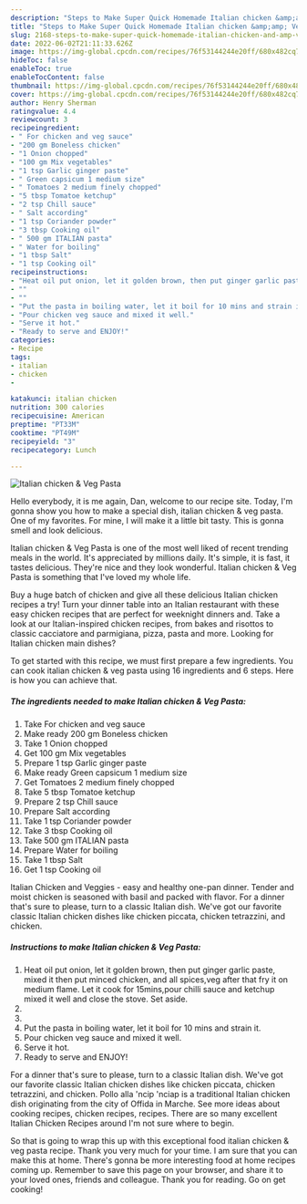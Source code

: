 ```yaml
---
description: "Steps to Make Super Quick Homemade Italian chicken &amp;amp; Veg Pasta"
title: "Steps to Make Super Quick Homemade Italian chicken &amp;amp; Veg Pasta"
slug: 2168-steps-to-make-super-quick-homemade-italian-chicken-and-amp-veg-pasta
date: 2022-06-02T21:11:33.626Z
image: https://img-global.cpcdn.com/recipes/76f53144244e20ff/680x482cq70/italian-chicken-veg-pasta-recipe-main-photo.jpg
hideToc: false
enableToc: true
enableTocContent: false
thumbnail: https://img-global.cpcdn.com/recipes/76f53144244e20ff/680x482cq70/italian-chicken-veg-pasta-recipe-main-photo.jpg
cover: https://img-global.cpcdn.com/recipes/76f53144244e20ff/680x482cq70/italian-chicken-veg-pasta-recipe-main-photo.jpg
author: Henry Sherman
ratingvalue: 4.4
reviewcount: 3
recipeingredient:
- " For chicken and veg sauce"
- "200 gm Boneless chicken"
- "1 Onion chopped"
- "100 gm Mix vegetables"
- "1 tsp Garlic ginger paste"
- " Green capsicum 1 medium size"
- " Tomatoes 2 medium finely chopped"
- "5 tbsp Tomatoe ketchup"
- "2 tsp Chill sauce"
- " Salt according"
- "1 tsp Coriander powder"
- "3 tbsp Cooking oil"
- " 500 gm ITALIAN pasta"
- " Water for boiling"
- "1 tbsp Salt"
- "1 tsp Cooking oil"
recipeinstructions:
- "Heat oil put onion, let it golden brown, then put ginger garlic paste, mixed it then put minced chicken, and all spices,veg after that fry it on medium flame. Let it cook for 15mins,pour chilli sauce and ketchup mixed it well and close the stove. Set aside."
- ""
- ""
- "Put the pasta in boiling water, let it boil for 10 mins and strain it."
- "Pour chicken veg sauce and mixed it well."
- "Serve it hot."
- "Ready to serve and ENJOY!"
categories:
- Recipe
tags:
- italian
- chicken
- 

katakunci: italian chicken  
nutrition: 300 calories
recipecuisine: American
preptime: "PT33M"
cooktime: "PT49M"
recipeyield: "3"
recipecategory: Lunch

---
```



![Italian chicken &amp; Veg Pasta](https://img-global.cpcdn.com/recipes/76f53144244e20ff/680x482cq70/italian-chicken-veg-pasta-recipe-main-photo.jpg)

Hello everybody, it is me again, Dan, welcome to our recipe site. Today, I'm gonna show you how to make a special dish, italian chicken &amp; veg pasta. One of my favorites. For mine, I will make it a little bit tasty. This is gonna smell and look delicious.

Italian chicken &amp; Veg Pasta is one of the most well liked of recent trending meals in the world. It's appreciated by millions daily. It's simple, it is fast, it tastes delicious. They're nice and they look wonderful. Italian chicken &amp; Veg Pasta is something that I've loved my whole life.

Buy a huge batch of chicken and give all these delicious Italian chicken recipes a try! Turn your dinner table into an Italian restaurant with these easy chicken recipes that are perfect for weeknight dinners and. Take a look at our Italian-inspired chicken recipes, from bakes and risottos to classic cacciatore and parmigiana, pizza, pasta and more. Looking for Italian chicken main dishes?


To get started with this recipe, we must first prepare a few ingredients. You can cook italian chicken &amp; veg pasta using 16 ingredients and 6 steps. Here is how you can achieve that.

<!--inarticleads1-->

##### The ingredients needed to make Italian chicken &amp; Veg Pasta:

1. Take  For chicken and veg sauce
1. Make ready 200 gm Boneless chicken
1. Take 1 Onion chopped
1. Get 100 gm Mix vegetables
1. Prepare 1 tsp Garlic ginger paste
1. Make ready  Green capsicum 1 medium size
1. Get  Tomatoes 2 medium finely chopped
1. Take 5 tbsp Tomatoe ketchup
1. Prepare 2 tsp Chill sauce
1. Prepare  Salt according
1. Take 1 tsp Coriander powder
1. Take 3 tbsp Cooking oil
1. Take  500 gm ITALIAN pasta
1. Prepare  Water for boiling
1. Take 1 tbsp Salt
1. Get 1 tsp Cooking oil


Italian Chicken and Veggies - easy and healthy one-pan dinner. Tender and moist chicken is seasoned with basil and packed with flavor. For a dinner that&#39;s sure to please, turn to a classic Italian dish. We&#39;ve got our favorite classic Italian chicken dishes like chicken piccata, chicken tetrazzini, and chicken. 

<!--inarticleads2-->

##### Instructions to make Italian chicken &amp; Veg Pasta:

1. Heat oil put onion, let it golden brown, then put ginger garlic paste, mixed it then put minced chicken, and all spices,veg after that fry it on medium flame. Let it cook for 15mins,pour chilli sauce and ketchup mixed it well and close the stove. Set aside.
1. 
1. 
1. Put the pasta in boiling water, let it boil for 10 mins and strain it.
1. Pour chicken veg sauce and mixed it well.
1. Serve it hot.
1. Ready to serve and ENJOY!

For a dinner that&#39;s sure to please, turn to a classic Italian dish. We&#39;ve got our favorite classic Italian chicken dishes like chicken piccata, chicken tetrazzini, and chicken. Pollo alla &#39;ncip &#39;nciap is a traditional Italian chicken dish originating from the city of Offida in Marche. See more ideas about cooking recipes, chicken recipes, recipes. There are so many excellent Italian Chicken Recipes around I&#39;m not sure where to begin. 

So that is going to wrap this up with this exceptional food italian chicken &amp; veg pasta recipe. Thank you very much for your time. I am sure that you can make this at home. There's gonna be more interesting food at home recipes coming up. Remember to save this page on your browser, and share it to your loved ones, friends and colleague. Thank you for reading. Go on get cooking!
